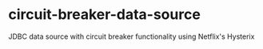 # circuit-breaker-data-source
JDBC data source with circuit breaker functionality using Netflix's Hysterix
